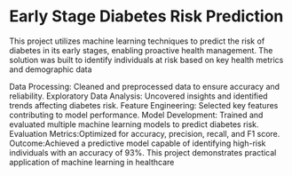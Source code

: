 # Early Stage Diabetes Risk Prediction
This project utilizes machine learning techniques to predict the risk of diabetes in its early stages, enabling proactive health management. The solution was built to identify individuals at risk based on key health metrics and demographic data

Data Processing: Cleaned and preprocessed data to ensure accuracy and reliability.
Exploratory Data Analysis: Uncovered insights and identified trends affecting diabetes risk.
Feature Engineering: Selected key features contributing to model performance.
Model Development: Trained and evaluated multiple machine learning models to predict diabetes risk.
Evaluation Metrics:Optimized for accuracy, precision, recall, and F1 score.
Outcome:Achieved a predictive model capable of identifying high-risk individuals with an accuracy of 93%. This project demonstrates practical application of machine learning in healthcare
